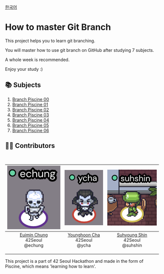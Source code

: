 [한국어](README.kr.md)
# How to master Git Branch

This project helps you to learn git branching.

You will master how to use git branch on GitHub after studying 7 subjects.

A whole week is recommended.

Enjoy your study :)

## 📚 Subjects
1. [Branch Piscine 00](./piscine00/README.md)
2. [Branch Piscine 01](./piscine01/README.md)
3. [Branch Piscine 02](./piscine02/README.md)
4. [Branch Piscine 03](./piscine03/README.md)
5. [Branch Piscine 04](./piscine04/README.md)
6. [Branch Piscine 05](./piscine05/README.md)
7. [Branch Piscine 06](./piscine06/README.md)

## 👨‍🏫 Contributors
<br/>

| ![](./assets/echung.png) | ![](./assets/ycha.png) | ![](./assets/suhshin.png) |
| :---: | :---: | :---: |
| [Euimin Chung](https://github.com/euiminnn)<br/>42Seoul<br/>@echung<br/>&nbsp; &nbsp; &nbsp; &nbsp; &nbsp; &nbsp; &nbsp; &nbsp; | [Younghoon Cha](https://github.com/Skyrich2000)<br/>42Seoul<br/>@ycha<br/>&nbsp; &nbsp; &nbsp; &nbsp; &nbsp; &nbsp; &nbsp; &nbsp; | [Suhyoung Shin](https://github.com/rkskekzzz)<br/>42Seoul<br/>@suhshin<br/>&nbsp; &nbsp; &nbsp; &nbsp; &nbsp; &nbsp; &nbsp; &nbsp; |


This project is a part of 42 Seoul Hackathon and made in the form of Piscine, which means 'learning how to learn'.
